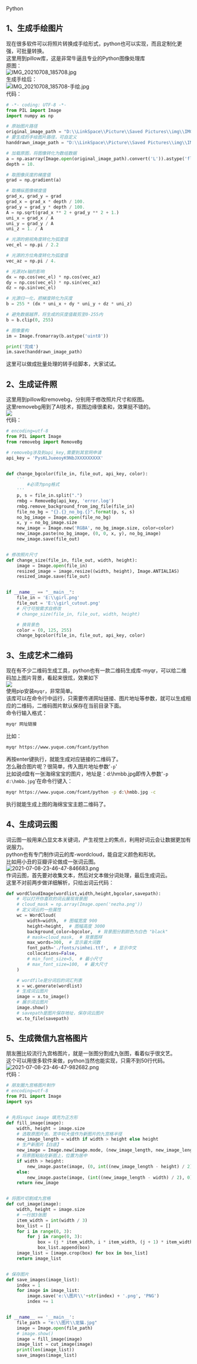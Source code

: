 Python
<a name="g4c6y"></a>
## 1、生成手绘图片
现在很多软件可以将照片转换成手绘形式，python也可以实现，而且定制化更强，可批量转换。<br />这里用到pillow库，这是非常牛逼且专业的Python图像处理库<br />原图：<br />![IMG_20210708_185708.jpg](./img/1625758956044-415ba58d-f074-4cdd-aee7-c9fe043cf7bd.jpeg)<br />生成手绘后：<br />![IMG_20210708_185708-手绘.jpg](./img/1625758962857-b41cc46b-41fe-4aa5-8b56-0d8b1f911069.jpeg)<br />代码：
```python
# -*- coding: UTF-8 -*-
from PIL import Image
import numpy as np

# 原始图片路径
original_image_path = "D:\\LinkSpace\\Picture\\Saved Pictures\\img\\IMG_20210708_185708.jpg"
# 要生成的手绘图片路径，可自定义
handdrawn_image_path = "D:\\LinkSpace\\Picture\\Saved Pictures\\img\\IMG_20210708_185708-手绘.jpg"

# 加载原图，将图像转化为数组数据
a = np.asarray(Image.open(original_image_path).convert('L')).astype('float')
depth = 10.

# 取图像灰度的梯度值
grad = np.gradient(a)

# 取横纵图像梯度值
grad_x, grad_y = grad
grad_x = grad_x * depth / 100.
grad_y = grad_y * depth / 100.
A = np.sqrt(grad_x ** 2 + grad_y ** 2 + 1.)
uni_x = grad_x / A
uni_y = grad_y / A
uni_z = 1. / A

# 光源的俯视角度转化为弧度值
vec_el = np.pi / 2.2

# 光源的方位角度转化为弧度值
vec_az = np.pi / 4.

# 光源对x轴的影响
dx = np.cos(vec_el) * np.cos(vec_az)
dy = np.cos(vec_el) * np.sin(vec_az)
dz = np.sin(vec_el)

# 光源归一化，把梯度转化为灰度
b = 255 * (dx * uni_x + dy * uni_y + dz * uni_z)

# 避免数据越界，将生成的灰度值裁剪至0-255内
b = b.clip(0, 255)

# 图像重构
im = Image.fromarray(b.astype('uint8'))

print('完成')
im.save(handdrawn_image_path)
```
这里可以做成批量处理的转手绘脚本，大家试试。
<a name="DtrNb"></a>
## 2、生成证件照
这里用到pillow和removebg，分别用于修改照片尺寸和抠图。<br />这里removebg用到了AI技术，抠图边缘很柔和，效果挺不错的。<br />![](./img/1625756061271-3b4b56a6-a2f9-4ba5-a61e-f56eb1c4b5ed.png)<br />代码：
```python
# encoding=utf-8
from PIL import Image
from removebg import RemoveBg

# removebg涉及到api_key,需要到其官网申请
api_key = 'PysKLJueeoyK9NbJXXXXXXXXX'


def change_bgcolor(file_in, file_out, api_key, color):
    '''
        #必须为png格式
    '''
    p, s = file_in.split(".")
    rmbg = RemoveBg(api_key, 'error.log')
    rmbg.remove_background_from_img_file(file_in)
    file_no_bg = "{}.{}_no_bg.{}".format(p, s, s)
    no_bg_image = Image.open(file_no_bg)
    x, y = no_bg_image.size
    new_image = Image.new('RGBA', no_bg_image.size, color=color)
    new_image.paste(no_bg_image, (0, 0, x, y), no_bg_image)
    new_image.save(file_out)


# 修改照片尺寸
def change_size(file_in, file_out, width, height):
    image = Image.open(file_in)
    resized_image = image.resize((width, height), Image.ANTIALIAS)
    resized_image.save(file_out)


if __name__ == "__main__":
    file_in = 'E:\\girl.png'
    file_out = 'E:\\girl_cutout.png'
    # 尺寸可按需求自修改
    # change_size(file_in, file_out, width, height)

    # 换背景色
    color = (0, 125, 255)
    change_bgcolor(file_in, file_out, api_key, color)
```
<a name="mPp2j"></a>
## 3、生成艺术二维码
现在有不少二维码生成工具，python也有一款二维码生成库-myqr，可以给二维码加上图片背景，看起来很炫，效果如下<br />![](./img/1625756061344-12f74511-753f-4669-9d99-cb7fe3fe1d91.png)<br />使用pip安装`myqr`，非常简单。<br />该库可以在命令行中运行，只需要传递网址链接、图片地址等参数，就可以生成相应的二维码，二维码图片默认保存在当前目录下面。<br />命令行输入格式：
```bash
myqr 网址链接
```
比如：
```bash
myqr https://www.yuque.com/fcant/python
```
再按enter键执行，就能生成对应链接的二维码了。<br />怎么融合图片呢？很简单，传入图片地址参数'`-p`'<br />比如说d盘有一张海绵宝宝的图片，地址是：d:\hmbb.jpg即传入参数'`-p d:\hmbb.jpg`'在命令行键入：
```bash
myqr https://www.yuque.com/fcant/python -p d:\hmbb.jpg -c
```
执行就能生成上图的海绵宝宝主题二维码了。
<a name="OEiKe"></a>
## 4、生成词云图
词云图一般用来凸显文本关键词，产生视觉上的焦点，利用好词云会让数据更加有说服力。<br />python也有专门制作词云的库-wordcloud，能自定义颜色和形状。<br />比如用小丑的豆瓣评论做成一张词云图。<br />![2021-07-08-23-46-47-846683.png](./img/1625759236679-fb819ea6-7f14-48b4-8497-4bcaf624120e.png)<br />作词云图，首先要对收集文本，然后对文本做分词处理，最后生成词云。<br />这里不对前两步做详细解析，只给出词云代码：
```python
def wordCloudImage(wordlist,width,height,bgcolor,savepath):
    # 可以打开你喜欢的词云展现背景图
    # cloud_mask = np.array(Image.open('nezha.png'))
    # 定义词云的一些属性
    wc = WordCloud(
        width=width,  # 图幅宽度 900
        height=height,  # 图幅高度 3000
        background_color=bgcolor,  # 背景图分割颜色为白色 "black"
        # mask=cloud_mask,  # 背景图样
        max_words=300,  # 显示最大词数
        font_path='./fonts/simhei.ttf',  # 显示中文
        collocations=False,
        # min_font_size=5,  # 最小尺寸
        # max_font_size=100,  # 最大尺寸
    )

    # wordfile是分词后的词汇列表
    x = wc.generate(wordlist)
    # 生成词云图片
    image = x.to_image()
    # 展示词云图片
    image.show()
    # savepath是图片保存地址，保存词云图片
    wc.to_file(savepath)
```
<a name="hZ624"></a>
## 5、生成微信九宫格图片
朋友圈比较流行九宫格图片，就是一张图分割成九张图，看着似乎很文艺。<br />这个可以用很多软件来做，python当然也能实现，只需不到50行代码。<br />![2021-07-08-23-46-47-982682.png](./img/1625759250558-1ca904a5-cfd7-4de2-b0a1-3360cdb0aae9.png)<br />代码：
```python
# 朋友圈九宫格图片制作
# encoding=utf-8
from PIL import Image
import sys


# 先将input image 填充为正方形
def fill_image(image):
    width, height = image.size
    # 选取原图片长、宽中较大值作为新图片的九宫格半径
    new_image_length = width if width > height else height
    # 生产新图片【白底】
    new_image = Image.new(image.mode, (new_image_length, new_image_length), color='white')
    # 将原图粘贴在新图上，位置为居中
    if width > height:
        new_image.paste(image, (0, int((new_image_length - height) / 2)))
    else:
        new_image.paste(image, (int((new_image_length - width) / 2), 0))
    return new_image


# 将图片切割成九宫格
def cut_image(image):
    width, height = image.size
    # 一行放3张图
    item_width = int(width / 3)
    box_list = []
    for i in range(0, 3):
        for j in range(0, 3):
            box = (j * item_width, i * item_width, (j + 1) * item_width, (i + 1) * item_width)
            box_list.append(box)
    image_list = [image.crop(box) for box in box_list]
    return image_list


# 保存图片
def save_images(image_list):
    index = 1
    for image in image_list:
        image.save('e:\\图片\\'+str(index) + '.png', 'PNG')
        index += 1


if __name__ == '__main__':
    file_path = "e:\\图片\\龙猫.jpg"
    image = Image.open(file_path)
    # image.show()
    image = fill_image(image)
    image_list = cut_image(image)
    print(len(image_list))
    save_images(image_list)
```
